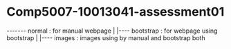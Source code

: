 # Comp5007-10013041-assessment01

------- normal      : for manual webpage
  |
  |---- bootstrap   : for webpage using bootstrap
  |
  |---- images      : images using by manual and bootstrap both
  
  
